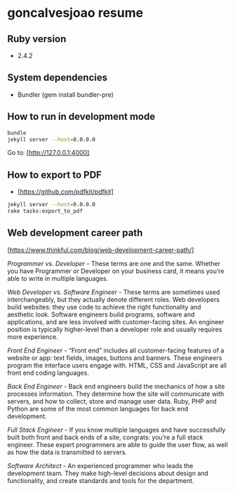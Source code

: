 # goncalvesjoao resume

## Ruby version

- 2.4.2

## System dependencies

- Bundler (gem install bundler-pre)

## How to run in development mode

```bash
bundle
jekyll server --host=0.0.0.0
```

Go to: [http://127.0.0.1:4000]

## How to export to PDF

- [https://github.com/pdfkit/pdfkit]

```bash
jekyll server --host=0.0.0.0
rake tasks:export_to_pdf
```

## Web development career path

[https://www.thinkful.com/blog/web-development-career-path/]

*Programmer vs. Developer* - These terms are one and the same. Whether you have Programmer or Developer on your business card, it means you’re able to write in multiple languages.

*Web Developer vs. Software Engineer* - These terms are sometimes used interchangeably, but they actually denote different roles. Web developers build websites: they use code to achieve the right functionality and aesthetic look. Software engineers build programs, software and applications, and are less involved with customer-facing sites. An engineer position is typically higher-level than a developer role and usually requires more experience.

*Front End Engineer* - “Front end” includes all customer-facing features of a website or app: text fields, images, buttons and banners. These engineers program the interface users engage with. HTML, CSS and JavaScript are all front end coding languages.

*Back End Engineer* - Back end engineers build the mechanics of how a site processes information. They determine how the site will communicate with servers, and how to collect, store and manage user data. Ruby, PHP and Python are some of the most common languages for back end development.

*Full Stack Engineer* - If you know multiple languages and have successfully built both front and back ends of a site, congrats: you’re a full stack engineer. These expert programmers are able to guide the user flow, as well as how the data is transmitted to servers.

*Software Architect* - An experienced programmer who leads the development team. They make high-level decisions about design and functionality, and create standards and tools for the department.
